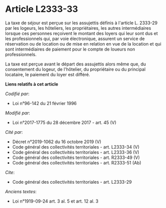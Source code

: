 # Article L2333-33

La taxe de séjour est perçue sur les assujettis définis à l'article L. 2333-29 par les logeurs, les hôteliers, les
propriétaires, les autres intermédiaires lorsque ces personnes reçoivent le montant des loyers qui leur sont dus et les
professionnels qui, par voie électronique, assurent un service de réservation ou de location ou de mise en relation en vue de
la location et qui sont intermédiaires de paiement pour le compte de loueurs non professionnels.

La taxe est perçue avant le départ des assujettis alors même que, du consentement du logeur, de l'hôtelier, du propriétaire
ou du principal locataire, le paiement du loyer est différé.

**Liens relatifs à cet article**

_Codifié par_:

  - Loi n°96-142 du 21 février 1996

_Modifié par_:

  - Loi n°2017-1775 du 28 décembre 2017 - art. 45 (V)

_Cité par_:

  - Décret n°2019-1062 du 16 octobre 2019 (V)
  - Code général des collectivités territoriales - art. L2333-34 (V)
  - Code général des collectivités territoriales - art. L2333-36 (V)
  - Code général des collectivités territoriales - art. R2333-49 (V)
  - Code général des collectivités territoriales - art. R2333-51 (Ab)

_Cite_:

  - Code général des collectivités territoriales - art. L2333-29

_Anciens textes_:

  - Loi n°1919-09-24 art. 3 al. 5 et art. 12 al. 3
